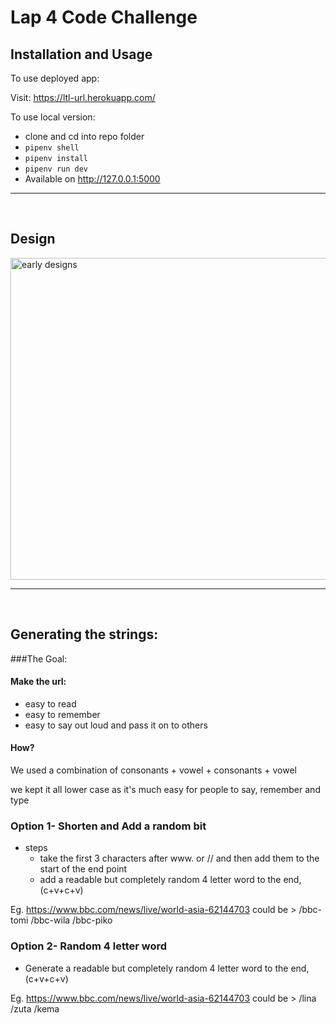 # Lap 4 Code Challenge

## Installation and Usage
To use deployed app:

Visit: https://ltl-url.herokuapp.com/

To use local version:
- clone and cd into repo folder
- `pipenv shell`
- `pipenv install`
- `pipenv run dev`
- Available on http://127.0.0.1:5000 

<hr>
<br>

## Design

<img width="515" alt="early designs" src="https://user-images.githubusercontent.com/91187363/178762834-4668aad6-b330-4e4f-9edf-d1bd24203abd.PNG">

<hr>
<br>

## Generating the strings:

###The Goal:

#### Make the url:
- easy to read
- easy to remember
- easy to say out loud and pass it on to others


#### How?

We used a combination of consonants + vowel + consonants + vowel 

we kept it all lower case as it's much easy for people to say, remember and type


### Option 1- Shorten and Add a random bit

- steps
  - take the first 3 characters after www. or // and then add them to the start of the end point
  - add a readable but completely random 4 letter word to the end, (c+v+c+v)

Eg.
https://www.bbc.com/news/live/world-asia-62144703
could be >
/bbc-tomi
/bbc-wila
/bbc-piko

### Option 2- Random 4 letter word

  - Generate a readable but completely random 4 letter word to the end, (c+v+c+v)

Eg.
https://www.bbc.com/news/live/world-asia-62144703
could be >
/lina
/zuta
/kema





